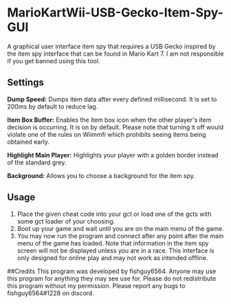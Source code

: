 
# MarioKartWii-USB-Gecko-Item-Spy-GUI

A graphical user interface item spy that requires a USB Gecko inspired by the item spy interface that can be found in Mario Kart 7. I am not responsible if you get banned using this tool.

## Settings

**Dump Speed:** Dumps item data after every defined millisecond. It is set to 200ms by default to reduce lag.

**Item Box Buffer:** Enables the item box icon when the other player's item decision is occurring. It is on by default. Please note that turning it off would violate one of the rules on Wiimmfi which prohibits seeing items being obtained early.

**Highlight Main Player:** Highlights your player with a golden border instead of the standard grey.

**Background:** Allows you to choose a background for the item spy.

## Usage


1. Place the given cheat code into your gct or load one of the gcts with some gct loader of your choosing.
2. Boot up your game and wait until you are on the main menu of the game.
3. You may now run the program and connect after any point after the main menu of the game has loaded. Note that information in the item spy screen will not be displayed unless you are in a race. This interface is only designed for online play and may not work as intended offline.

##Credits
This program was developed by fishguy6564. Anyone may use this program for anything they may see use for. Please do not redistribute this program without my permission. Please report any bugs to fishguy6564#1228 on discord.
